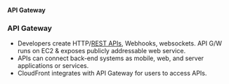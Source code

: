 **API Gateway**

### API Gateway
- Developers create HTTP/[REST APIs](/Networking/OSI-Layers/Layer-7/WebServer_WebClient_WebService/WebClient_Connecting_WebServer/REST/), Webhooks, websockets. API G/W runs on EC2 & exposes publicly addressable web service.
- APIs can connect back-end systems as mobile, web, and server applications or services.
- CloudFront integrates with API Gateway for users to access APIs.
